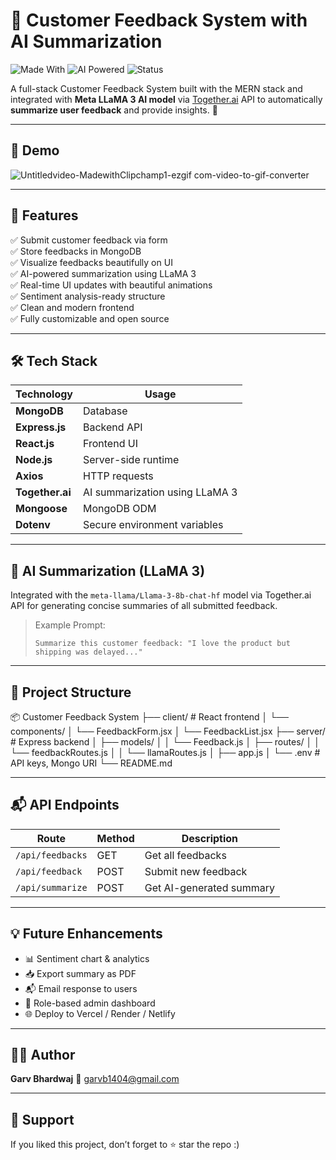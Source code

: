 # 🌟 Customer Feedback System with AI Summarization

![Made With](https://img.shields.io/badge/MERN-Stack-blue)
![AI Powered](https://img.shields.io/badge/AI-LLaMA3-yellow)
![Status](https://img.shields.io/badge/status-Active-brightgreen)

A full-stack Customer Feedback System built with the MERN stack and integrated with **Meta LLaMA 3 AI model** via [Together.ai](https://www.together.ai) API to automatically **summarize user feedback** and provide insights. 🎯

---

## 📸 Demo

![Untitledvideo-MadewithClipchamp1-ezgif com-video-to-gif-converter](https://github.com/user-attachments/assets/a91f7830-e9cb-4220-aaef-5684ae683f81)

---

## 🚀 Features

✅ Submit customer feedback via form  
✅ Store feedbacks in MongoDB  
✅ Visualize feedbacks beautifully on UI  
✅ AI-powered summarization using LLaMA 3  
✅ Real-time UI updates with beautiful animations  
✅ Sentiment analysis-ready structure  
✅ Clean and modern frontend  
✅ Fully customizable and open source

---

## 🛠 Tech Stack

| Technology      | Usage                          |
|----------------|---------------------------------|
| **MongoDB**     | Database                        |
| **Express.js**  | Backend API                     |
| **React.js**    | Frontend UI                     |
| **Node.js**     | Server-side runtime             |
| **Axios**       | HTTP requests                   |
| **Together.ai** | AI summarization using LLaMA 3  |
| **Mongoose**    | MongoDB ODM                     |
| **Dotenv**      | Secure environment variables    |

---

## 🧠 AI Summarization (LLaMA 3)

Integrated with the `meta-llama/Llama-3-8b-chat-hf` model via Together.ai API for generating concise summaries of all submitted feedback.

> Example Prompt:
> ```text
> Summarize this customer feedback: "I love the product but shipping was delayed..."
> ```

---

## 📁 Project Structure


📦 Customer Feedback System
├── client/              # React frontend
│   └── components/
│       └── FeedbackForm.jsx
│       └── FeedbackList.jsx
├── server/              # Express backend
│   ├── models/
│   │   └── Feedback.js
│   ├── routes/
│   │   └── feedbackRoutes.js
│   │   └── llamaRoutes.js
│   ├── app.js
│   └── .env             # API keys, Mongo URI
└── README.md


---

## 📬 API Endpoints

| Route            | Method | Description              |
| ---------------- | ------ | ------------------------ |
| `/api/feedbacks` | GET    | Get all feedbacks        |
| `/api/feedback`  | POST   | Submit new feedback      |
| `/api/summarize` | POST   | Get AI-generated summary |

---

## 💡 Future Enhancements

* 📊 Sentiment chart & analytics
* 📥 Export summary as PDF
* 📬 Email response to users
* 🔐 Role-based admin dashboard
* 🌐 Deploy to Vercel / Render / Netlify

---

## 🧑‍💻 Author

**Garv Bhardwaj**
📧 [garvb1404@gmail.com](mailto:garvb1404@gmail.com)

---


## 🙌 Support

If you liked this project, don’t forget to ⭐ star the repo :)
